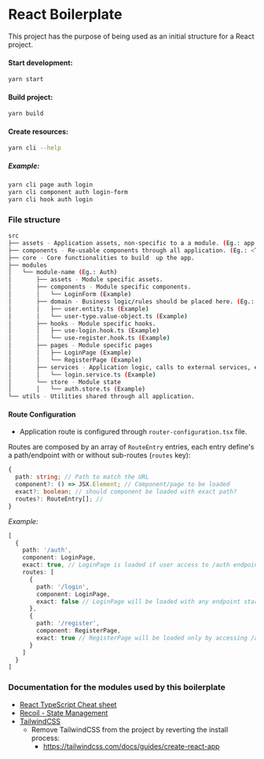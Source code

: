 
# React Boilerplate

This project has the purpose of being used as an initial structure for a React project.

#### Start development:
```bash
yarn start
```

#### Build project:
```bash
yarn build
```
#### Create resources:
```bash
yarn cli --help
```
##### *Example:*
```bash
yarn cli page auth login
yarn cli component auth login-form
yarn cli hook auth login
```

### File structure

```bash
src
├── assets - Application assets, non-specific to a a module. (Eg.: app logo)
├── components - Re-usable components through all application. (Eg.: <TextInput />)
├── core - Core functionalities to build  up the app.
├── modules
│   └── module-name (Eg.: Auth)
│       ├── assets - Module specific assets.
│       ├── components - Module specific components.
│       │   └── LoginForm (Example)
│       ├── domain - Business logic/rules should be placed here. (Eg.: Entity, Model, Value Objects, etc...)
│       │   ├── user.entity.ts (Example)
│       │   └── user-type.value-object.ts (Example)
│       ├── hooks - Module specific hooks.
│       │   ├── use-login.hook.ts (Example)
│       │   └── use-register.hook.ts (Example)
│       ├── pages - Module specific pages
│       │   ├── LoginPage (Example)
│       │   └── RegisterPage (Example)
│       ├── services - Application logic, calls to external services, etc...
│       │   └── login.service.ts (Example)
│       └── store - Module state
│       │   └── auth.store.ts (Example)
└── utils - Utilities shared through all application.
```

#### Route Configuration
- Application route is configured through `router-configuration.tsx` file.

Routes are composed by an array of `RouteEntry` entries, each entry define's a path/endpoint with or without sub-routes (`routes` key):

```typescript
{
  path: string; // Path to match the URL
  component?: () => JSX.Element; // Component/page to be loaded
  exact?: boolean; // should component be loaded with exact path?
  routes?: RouteEntry[]; //
}
```

*Example:*

```typescript
[
  {
    path: '/auth',
    component: LoginPage,
    exact: true, // LoginPage is loaded if user access to /auth endpoint.
    routes: [
      {
        path: '/login',
        component: LoginPage,
        exact: false // LoginPage will be loaded with any endpoint starting by /auth/login
      },
      {
        path: '/register',
        component: RegisterPage,
        exact: true // RegisterPage will be loaded only by accessing /auth/register
      }
    ]
  }
]
```

### Documentation for the modules used by this boilerplate

- [React TypeScript Cheat sheet](https://github.com/typescript-cheatsheets/react#reacttypescript-cheatsheets)
- [Recoil - State Management](https://recoiljs.org/docs/introduction/core-concepts)
- [TailwindCSS](https://recoiljs.org/docs/introduction/core-concepts)
  - Remove TailwindCSS from the project by reverting the install process:
    - https://tailwindcss.com/docs/guides/create-react-app
